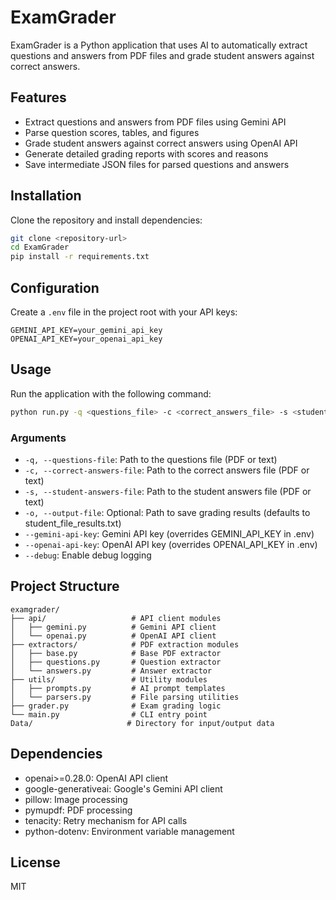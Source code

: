 # ExamGrader

ExamGrader is a Python application that uses AI to automatically extract questions and answers from PDF files and grade student answers against correct answers.

## Features

- Extract questions and answers from PDF files using Gemini API
- Parse question scores, tables, and figures
- Grade student answers against correct answers using OpenAI API
- Generate detailed grading reports with scores and reasons
- Save intermediate JSON files for parsed questions and answers

## Installation

Clone the repository and install dependencies:

```bash
git clone <repository-url>
cd ExamGrader
pip install -r requirements.txt
```

## Configuration

Create a `.env` file in the project root with your API keys:

```
GEMINI_API_KEY=your_gemini_api_key
OPENAI_API_KEY=your_openai_api_key
```

## Usage

Run the application with the following command:

```bash
python run.py -q <questions_file> -c <correct_answers_file> -s <student_answers_file> [-o <output_file>] [--debug]
```

### Arguments

- `-q, --questions-file`: Path to the questions file (PDF or text)
- `-c, --correct-answers-file`: Path to the correct answers file (PDF or text)
- `-s, --student-answers-file`: Path to the student answers file (PDF or text)
- `-o, --output-file`: Optional: Path to save grading results (defaults to student_file_results.txt)
- `--gemini-api-key`: Gemini API key (overrides GEMINI_API_KEY in .env)
- `--openai-api-key`: OpenAI API key (overrides OPENAI_API_KEY in .env)
- `--debug`: Enable debug logging

## Project Structure

```
examgrader/
├── api/                   # API client modules
│   ├── gemini.py          # Gemini API client
│   └── openai.py          # OpenAI API client
├── extractors/            # PDF extraction modules
│   ├── base.py            # Base PDF extractor
│   ├── questions.py       # Question extractor
│   └── answers.py         # Answer extractor
├── utils/                 # Utility modules
│   ├── prompts.py         # AI prompt templates
│   └── parsers.py         # File parsing utilities
├── grader.py              # Exam grading logic
└── main.py                # CLI entry point
Data/                     # Directory for input/output data
```

## Dependencies

- openai>=0.28.0: OpenAI API client
- google-generativeai: Google's Gemini API client
- pillow: Image processing
- pymupdf: PDF processing
- tenacity: Retry mechanism for API calls
- python-dotenv: Environment variable management

## License

MIT 
